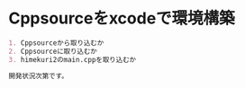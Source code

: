 # Cppsourceをxcodeで環境構築

```markdown
1. Cppsourceから取り込むか
2. Cppsourceに取り込むか
3. himekuri2のmain.cppを取り込むか

開発状況次第です。
```
